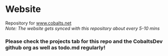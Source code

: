 # Website
Repository for www.cobalts.net  
*Note: The website gets synced with this repository about every 5-10 mins*

### Please check the projects tab for this repo and the CobaltsDev github org as well as todo.md regularly!
